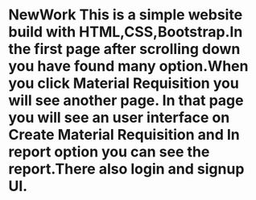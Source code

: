 # NewWork This is a simple website build with HTML,CSS,Bootstrap.In the first page after scrolling down you have found many option.When you click Material Requisition you will see another page. In that page you will see an user interface on Create Material Requisition and In report option you can see the report.There also login and signup UI.
